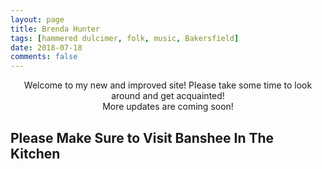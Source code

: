 ```yaml
---
layout: page
title: Brenda Hunter
tags: [hammered dulcimer, folk, music, Bakersfield]
date: 2018-07-18
comments: false
---
```


<center>Welcome to my new and improved site! Please take some time to look around and get acquainted! </br> More updates are coming soon!</center>

## Please Make Sure to Visit Banshee In The Kitchen
